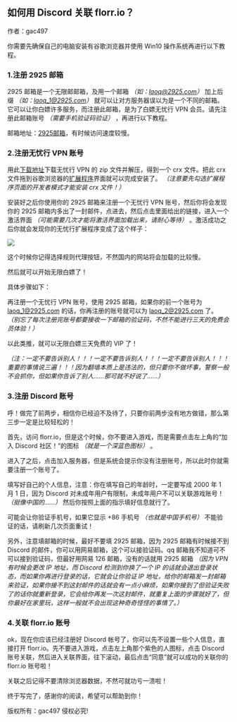 
## 如何用 Discord 关联 florr.io？

作者：gac497

你需要先确保自己的电脑安装有谷歌浏览器并使用 Win10 操作系统再进行以下教程。

### 1.注册 2925 邮箱

2925 邮箱是一个无限邮邮箱，及用一个邮箱 _（如：laoq@2925.com）_ 加上后缀 _（如：laoq_1@2925.com）_ 就可以让对方服务器误以为是一个不同的邮箱。它可以让你白嫖许多服务，而注册此邮箱，是为了白嫖无忧行 VPN 会员。请先注册此邮箱账号 _（需要手机验证码验证）_ ，再进行以下教程。

邮箱地址：[2925邮箱](https://2925.com/)，有时候访问速度较慢。

### 2.注册无忧行 VPN 账号

用此[下载地址](https://jegocloud.com/zh/)下载无忧行 VPN 的 zip 文件并解压，得到一个 crx 文件。把此 crx 文件拖到谷歌浏览器的[扩展程序](chrome://extensions/)界面就可以完成安装了。 _（注意要先勾选扩展程序页面的开发者模式才能安装 crx 文件！）_ 

安装好之后你使用你的 2925 邮箱来注册一个无忧行 VPN 账号，然后你将会发现你的 2925 邮箱内多出了一封邮件，点进去，然后点击里面给出的链接，进入一个激活界面 _（可能需要几次才能将激活界面加载出来，请耐心等待）_ 。激活成功之后你就会发现你的无忧行扩展程序变成了这个样子：

![](https://cdn.luogu.com.cn/upload/image_hosting/p1rnlqov.png)

这个时候你记得选择规则代理按钮，不然国内的网站将会加载的比较慢。

然后就可以开始无限白嫖了！

具体步骤如下：

再注册一个无忧行 VPN 账号，使用 2925 邮箱，如果你的前一个账号为 laoq_1@2925.com 的话，你再注册的账号就可以为 laoq_2@2925.com 了。 _（别忘了每次注册完账号都要接收一下邮箱的验证码，不然不能进行三天的免费会员体验！）_ 

以此类推，就可以无限白嫖三天免费的 VIP 了！

 _（注：一定不要告诉别人！！！一定不要告诉别人！！！一定不要告诉别人！！！重要的事情说三遍！！！因为翻墙本质上是违法的，但只要你不做坏事，警察一般不会抓你，但如果你告诉了别人……那可就不好说了……）_ 

### 3.注册 Discord 账号

呼！做完了前两步，相信你已经迫不及待了，只要你前两步没有地方做错，那么第三步一定是比较轻松的！

首先，访问 florr.io，但是这个时候，你不要进入游戏，而是需要点击左上角的“加入 Discord 社区！”的图标 _（就是一个深蓝色图标）_ 。

进入了之后，点击加入服务器，但是系统会提示你没有注册账号，所以此时你就需要注册一个账号了。

填写好自己的个人信息，注意：你在填写自己的年龄时，一定要写成 2000 年 1 月 1 日，因为 Discord 对未成年用户有限制，未成年用户不可以关联游戏账号！ _（挺像中国的……）_ 然后你按照上面的指示填好信息就行了。

可能会让你验证手机号，如果它显示 +86 手机号 _（也就是中国手机号）_ 不能验证的话，请刷新几次页面重试！

另外，注意填邮箱的时候，最好不要填 2925 邮箱，因为 2925 邮箱有时候接不到 Discord 的邮件，你可以用网易邮箱，这个可以接验证码。qq 邮箱我不知道可不可以接到验证码，但最好用网易 126 邮箱，没有的话就用 2925 邮箱 _（因为 VPN 有时候会更改 IP 地址，而 Discord 检测到你换了一个 IP 的话就会退出登录状态，而如果你再进行登录的话，它就会让你验证 IP 地址，给你的邮箱发一封邮箱来验证，如果你接不到这封邮件的话就会有一点小麻烦，如果你接到了但验证失败了的话你就重新登录，它会给你再发一次这封邮件，就重复上面的步骤就好了，但你最好在家里玩，这样一般就不会出现这种奇奇怪怪的事情了。）_ 

### 4.关联 florr.io 账号

ok，现在你应该已经注册好 Discord 帐号了，你可以先不设置一些个人信息，直接打开 florr.io。先不要进入游戏，点击左上角那个紫色的人图标，点击 Discord 账号关联，然后进入关联界面，往下滚动，最后点击“同意”就可以成功的关联你的 florr.io 账号啦！

关联之后记得不要清除浏览器数据，不然可就功亏一溃啦！

终于写完了，感谢你的阅读，希望可以帮助到你！

版权所有：gac497 侵权必究!
<!--stackedit_data:
eyJoaXN0b3J5IjpbLTE3NjMzNzY3NDZdfQ==
-->
